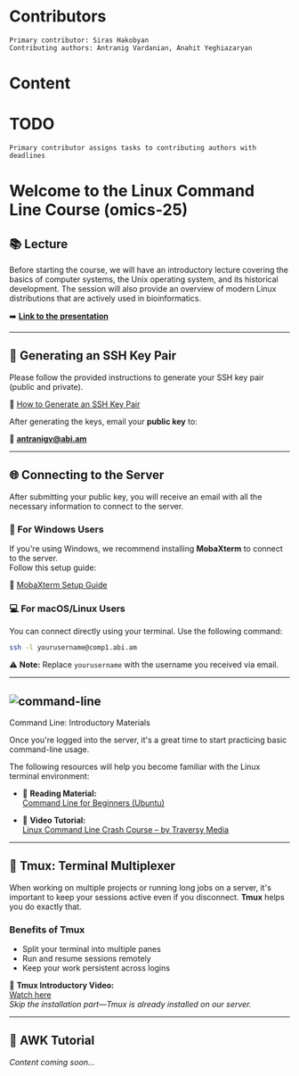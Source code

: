   # Contributors
    Primary contributor: Siras Hakobyan
    Contributing authors: Antranig Vardanian, Anahit Yeghiazaryan
  # Content  
  # TODO
    Primary contributor assigns tasks to contributing authors with deadlines

# Welcome to the Linux Command Line Course (omics-25)

## 📚 Lecture

Before starting the course, we will have an introductory lecture covering the basics of computer systems, the Unix operating system, and its historical development. The session will also provide an overview of modern Linux distributions that are actively used in bioinformatics.

➡️ **[Link to the presentation]()**

---

## 🔐 Generating an SSH Key Pair

Please follow the provided instructions to generate your SSH key pair (public and private).

🔗 [How to Generate an SSH Key Pair](https://github.com/abi-am/it-resources/blob/main/access-to-server/howto.md)

After generating the keys, email your **public key** to:

📧 **antranigv@abi.am**

---

## 🌐 Connecting to the Server

After submitting your public key, you will receive an email with all the necessary information to connect to the server.

### 🔧 For Windows Users

If you're using Windows, we recommend installing **MobaXterm** to connect to the server.  
Follow this setup guide:

🔗 [MobaXterm Setup Guide](https://github.com/abi-am/it-resources/blob/main/access-to-server/windows-users.md)

### 💻 For macOS/Linux Users

You can connect directly using your terminal. Use the following command:

```bash
ssh -l yourusername@comp1.abi.am
```
⚠️ **Note:** Replace `yourusername` with the username you received via email.

---

## ![command-line](https://github.com/user-attachments/assets/0a857434-c06d-4488-ab58-2fcb6256fad9)
 Command Line: Introductory Materials

Once you're logged into the server, it's a great time to start practicing basic command-line usage.

The following resources will help you become familiar with the Linux terminal environment:

- 📖 **Reading Material:**  
  [Command Line for Beginners (Ubuntu)](https://ubuntu.com/tutorials/command-line-for-beginners#1-overview)

- 🎥 **Video Tutorial:**  
  [Linux Command Line Crash Course – by Traversy Media](https://youtu.be/oxuRxtrO2Ag?si=Kdp28s4ho4GYLCnI)

---

## 🧰 Tmux: Terminal Multiplexer

When working on multiple projects or running long jobs on a server, it's important to keep your sessions active even if you disconnect. **Tmux** helps you do exactly that.

### Benefits of Tmux

- Split your terminal into multiple panes  
- Run and resume sessions remotely  
- Keep your work persistent across logins

🎥 **Tmux Introductory Video:**  
[Watch here](https://youtu.be/BHhA_ZKjyxo?si=NkWWDbREiCCncdOQ)  
*Skip the installation part—Tmux is already installed on our server.*

---

## 🧮 AWK Tutorial

*Content coming soon...*
